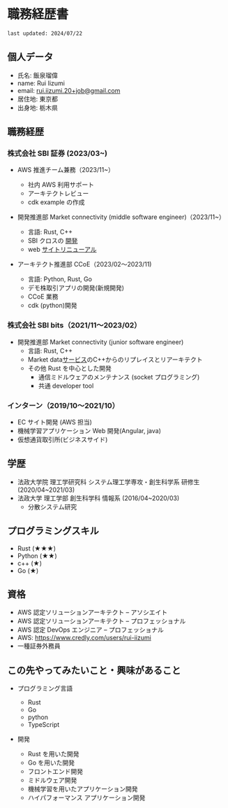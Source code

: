 # 職務経歴書

```txt
last updated: 2024/07/22
```

## 個人データ

* 氏名: 飯泉瑠偉
* name: Rui Iizumi
* email: <rui.iizumi.20+job@gmail.com>
* 居住地: 東京都
* 出身地: 栃木県

## 職務経歴

### 株式会社 SBI 証券 (2023/03~)

* AWS 推進チーム兼務（2023/11~）
  * 社内 AWS 利用サポート
  * アーキテクトレビュー
  * cdk example の作成

* 開発推進部 Market connectivity (middle software engineer)（2023/11~）
  * 言語: Rust, C++
  * SBI クロスの [開発](https://www.sbigroup.co.jp/news/pr/2024/0419_14589.html)
  * web [サイトリニューアル](https://www.sbigroup.co.jp/news/pr/2024/0625_14740.html)

* アーキテクト推進部 CCoE（2023/02〜2023/11)
  * 言語: Python, Rust, Go
  * デモ株取引アプリの開発(新規開発)
  * CCoE 業務
  * cdk (python)開発

### 株式会社 SBI bits（2021/11〜2023/02）

* 開発推進部 Market connectivity (junior software engineer)
  * 言語: Rust, C++
  * Market data[サービス](https://go.sbisec.co.jp/lp/lp_hyper_sbi2_211112.html)のC++からのリプレイスとリアーキテクト
  * その他 Rust を中心とした開発
    * 通信ミドルウェアのメンテナンス (socket プログラミング)
    * 共通 developer tool

### インターン（2019/10〜2021/10）

* EC サイト開発 (AWS 担当)
* 機械学習アプリケーション Web 開発(Angular, java)
* 仮想通貨取引所(ビジネスサイド)

## 学歴

* 法政大学院 理工学研究科 システム理工学専攻・創生科学系 研修生 (2020/04~2021/03)
* 法政大学 理工学部 創生科学科 情報系 (2016/04~2020/03)
  * 分散システム研究

## プログラミングスキル

* Rust (★★★)
* Python (★★)
* c++ (★)
* Go (★)

## 資格

* AWS 認定ソリューションアーキテクト – アソシエイト
* AWS 認定ソリューションアーキテクト – プロフェッショナル
* AWS 認定 DevOps エンジニア – プロフェッショナル
* AWS: <https://www.credly.com/users/rui-iizumi>
* 一種証券外務員

## この先やってみたいこと・興味があること

* プログラミング言語
  * Rust
  * Go
  * python
  * TypeScript

* 開発
  * Rust を用いた開発
  * Go を用いた開発
  * フロントエンド開発
  * ミドルウェア開発
  * 機械学習を用いたアプリケーション開発
  * ハイパフォーマンス アプリケーション開発
